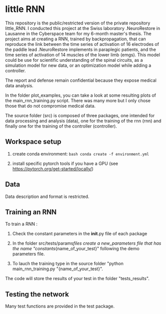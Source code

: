 # little RNN

This repository is the public/restricted version of the private repository little_RNN. I conducted this project at the Swiss laboratory .NeuroRestore in Lausanne in the Cyberspace team for my 6-month master's thesis. The project aims at creating a RNN, trained by backpropagation, that can reproduce the link between the time series of activation of 16 electrodes of the paddle lead .NeuroRestore implements in paraplegic patients, and the time series of activation of 14 muscles of the lower limb (emgs). This model could be use for scientific understanding of the spinal circuits, as a simulation model for new data, or an optimization model while adding a controller.

The report and defense remain confidential because they expose medical data analysis.

In the folder plot_examples, you can take a look at some resulting plots of the main_rnn_training.py script. There was many more but I only chose those that do not compromise medical data.

The source folder (src) is composed of three packages, one intended for data processing and analysis (data), one for the training of the rnn (rnn) and finally one for the training of the controller (controller).

## Workspace setup

1. create conda environment:
   `bash
conda create -f environment.yml
`

2. install specific pytorch tools if you have a GPU (see https://pytorch.org/get-started/locally/)

## Data

Data description and format is restricted.

## Training an RNN

To train a RNN :

1. Check the constant parameters in the **init**.py file of each package

2. In the folder src/tests/params*files create a new_parameters file that has the name "constants*{name_of_your_test}" following the demo parameters file.

3. To lauch the training type in the source folder "python main_rnn_training.py "{name_of_your_test}".

The code will store the results of your test in the folder "tests_results".

## Testing the network

Many test functions are provided in the test package.
